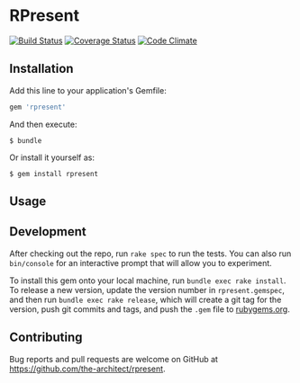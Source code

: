 # RPresent

[![Build Status](https://travis-ci.org/the-architect/rpresent.svg)](https://travis-ci.org/the-architect/rpresent)
[![Coverage Status](https://coveralls.io/repos/the-architect/rpresent/badge.svg?branch=master&service=github)](https://coveralls.io/github/the-architect/rpresent?branch=master)
[![Code Climate](https://codeclimate.com/github/the-architect/rpresent/badges/gpa.svg)](https://codeclimate.com/github/the-architect/rpresent)

## Installation

Add this line to your application's Gemfile:

```ruby
gem 'rpresent'
```

And then execute:

    $ bundle

Or install it yourself as:

    $ gem install rpresent

## Usage


## Development

After checking out the repo, run `rake spec` to run the tests. You can also run `bin/console` for an interactive prompt that will allow you to experiment.

To install this gem onto your local machine, run `bundle exec rake install`. 
To release a new version, update the version number in `rpresent.gemspec`, and then run `bundle exec rake release`, which will create a git tag for the version, push git commits and tags, and push the `.gem` file to [rubygems.org](https://rubygems.org).

## Contributing

Bug reports and pull requests are welcome on GitHub at https://github.com/the-architect/rpresent.

